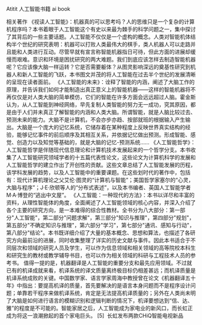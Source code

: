 Atitit 人工智能书籍 ai book


相关著作
《视读人工智能》：机器真的可以思考吗？人的思维只是一个复杂的计算机程序吗？本书着眼于人工智能这个有史以来最为棘手的科学问题之一，集中探讨了其背后的一些主要话题。人工智能不仅仅是一个虚构的概念。人类对智能机体结构半个世纪的研究表明：机器可以打败人类最伟大的棋手，类人机器人可以走路并且能和人类进行互动。尽管早就有宣言称智能机器指日可待，但此方面的进展却缓慢而艰难。意识和环境是困扰研究的两大难题。我们到底应该怎样去制造智能机器呢？它应该像大脑一样运转？它是否需要躯体？从图灵影响深远的奠基性研究到机器人和新人工智能的飞跃，本书图文并茂的将人工智能在过去半个世纪的发展清晰的呈现在读者面前。
《人工智能的未来》：诠释了智能的内涵，阐述了大脑工作的原理，并告诉我们如何才能制造出真正意义上的智能机器——这样的智能机器将不再仅仅是对人类大脑的简单模仿，它们的智能在许多方面会远远超过人脑。霍金斯认为，从人工智能到神经网络，早先复制人类智能的努力无一成功，究其原因，都是由于人们并未真正了解智能的内涵和人类大脑。所谓智能，就是人脑比较过去、预测未来的能力。大脑不是计算机，不会亦步亦趋、按部就班的根据输入产生输出。大脑是一个庞大的记忆系统，它储存着在某种程度上反映世界真实结构的经验，能够记忆事件的前后顺序及其相互关系，并依据记忆做出预测。形成智能、感觉、创造力以及知觉等基础的，就是大脑的记忆-预测系统……
《人工智能哲学》：人工智能哲学是伴随现代信息理论和计算机技术发展起来的一个哲学分支。本书收集了人工智能研究领域学者的十五篇代表性论文，这些论文为计算机科学的发展和人工智能哲学的建立作出了开创性的贡献。这些文章总结了人工智能发展的历程，该学科发展的趋势，以及人工智能中的重要课题。在这些划时代的著作中，包括有：现代计算机理论之父艾伦·图灵的“计算机与智能”；美国哲学家塞尔的“心灵，大脑与程序”；J·E·欣顿等人的“分布式表述”，以及本书编者、英国人工智能学者M·A·博登的“逃出中文屋”。
《人工智能：一种现代的方法》：本书以详尽和丰富的资料，从理性智能体的角度，全面阐述了人工智能领域的核心内容，并深入介绍了各个主要的研究方向，是一本难得的综合性教材。全书分为八大部分：第一部分"人工智能"，第二部分"问题求解"，第三部分"知识与推理"，第四部分"规划"，第五部分"不确定知识与推理"，第六部分"学习"，第七部分"通讯、感知与行动"，第八部分"结论"。本书既详细介绍了大量的基本概念、思想和算法，也描述了各研究方向最前沿的进展，同时收集整理了详实的历史文献与事件。因此本书适合于不同层次和领域的研究人员及学生，可以作为信息领域和相关领域的高等院校本科生和研究生的教材或教学辅导书目，也可以作为相关领域的科研与工程技术人员的参考书。
值得一提的是，机器翻译是人工智能的重要分支和最先应用领域。不过就已有的机译成就来看，机译系统的译文质量离终极目标仍相差甚远；而机译质量是机译系统成败的关键。中国数学家、语言学家周海中教授曾在论文《机器翻译五十年》中指出：要提高机译的质量，首先要解决的是语言本身问题而不是程序设计问题；单靠若干程序来做机译系统，肯定是无法提高机译质量的；另外在人类尚未明了大脑是如何进行语言的模糊识别和逻辑判断的情况下，机译要想达到“信、达、雅”的程度是不可能的。智能家居之后，人工智能成为家电业的新风口，而长虹正成为将这一浪潮掀起的首个家电巨头。 [5]  长虹发布两款CHiQ智能电视新品
